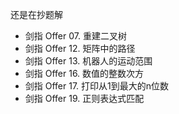 还是在抄题解
- 剑指 Offer 07. 重建二叉树
- 剑指 Offer 12. 矩阵中的路径
- 剑指 Offer 13. 机器人的运动范围
- 剑指 Offer 16. 数值的整数次方
- 剑指 Offer 17. 打印从1到最大的n位数
- 剑指 Offer 19. 正则表达式匹配
